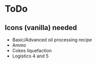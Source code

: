 # ToDo

## Icons (vanilla) needed

* Basic/Advanced oil processing recipe
* Ammo
* Cokes liquefaction
* Logistics 4 and 5
